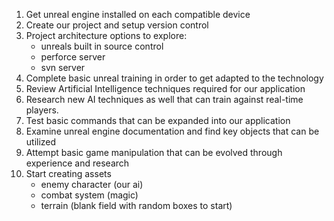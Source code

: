 1. Get unreal engine installed on each compatible device
2. Create our project and setup version control
3. Project architecture options to explore:
    * unreals built in source control
    * perforce server
    * svn server
4. Complete basic unreal training in order to get adapted to the technology
5. Review Artificial Intelligence techniques required for our application
6. Research new AI techniques as well that can train against real-time players.
7. Test basic commands that can be expanded into our application
8. Examine unreal engine documentation and find key objects that can be utilized
9. Attempt basic game manipulation that can be evolved through experience and research
10. Start creating assets
    * enemy character (our ai)
    * combat system (magic)
    * terrain (blank field with random boxes to start)
